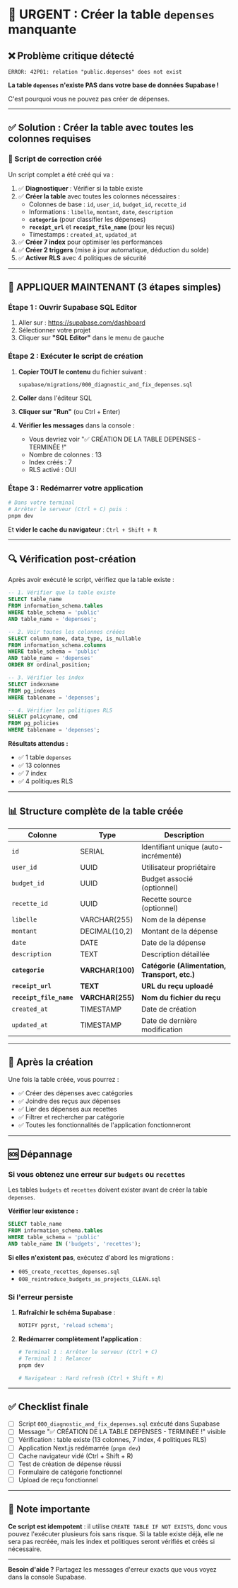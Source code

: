 # 🚨 URGENT : Créer la table `depenses` manquante

## ❌ Problème critique détecté

```
ERROR: 42P01: relation "public.depenses" does not exist
```

**La table `depenses` n'existe PAS dans votre base de données Supabase !**

C'est pourquoi vous ne pouvez pas créer de dépenses.

---

## ✅ Solution : Créer la table avec toutes les colonnes requises

### 🎯 Script de correction créé

Un script complet a été créé qui va :
1. ✅ **Diagnostiquer** : Vérifier si la table existe
2. ✅ **Créer la table** avec toutes les colonnes nécessaires :
   - Colonnes de base : `id`, `user_id`, `budget_id`, `recette_id`
   - Informations : `libelle`, `montant`, `date`, `description`
   - **`categorie`** (pour classifier les dépenses)
   - **`receipt_url`** et **`receipt_file_name`** (pour les reçus)
   - Timestamps : `created_at`, `updated_at`
3. ✅ **Créer 7 index** pour optimiser les performances
4. ✅ **Créer 2 triggers** (mise à jour automatique, déduction du solde)
5. ✅ **Activer RLS** avec 4 politiques de sécurité

---

## 🚀 APPLIQUER MAINTENANT (3 étapes simples)

### **Étape 1 : Ouvrir Supabase SQL Editor**

1. Aller sur : https://supabase.com/dashboard
2. Sélectionner votre projet
3. Cliquer sur **"SQL Editor"** dans le menu de gauche

### **Étape 2 : Exécuter le script de création**

1. **Copier TOUT le contenu** du fichier suivant :
   ```
   supabase/migrations/000_diagnostic_and_fix_depenses.sql
   ```

2. **Coller** dans l'éditeur SQL

3. **Cliquer sur "Run"** (ou Ctrl + Enter)

4. **Vérifier les messages** dans la console :
   - Vous devriez voir "✅ CRÉATION DE LA TABLE DEPENSES - TERMINÉE !"
   - Nombre de colonnes : 13
   - Index créés : 7
   - RLS activé : OUI

### **Étape 3 : Redémarrer votre application**

```bash
# Dans votre terminal
# Arrêter le serveur (Ctrl + C) puis :
pnpm dev
```

Et **vider le cache du navigateur** : `Ctrl + Shift + R`

---

## 🔍 Vérification post-création

Après avoir exécuté le script, vérifiez que la table existe :

```sql
-- 1. Vérifier que la table existe
SELECT table_name 
FROM information_schema.tables 
WHERE table_schema = 'public' 
AND table_name = 'depenses';

-- 2. Voir toutes les colonnes créées
SELECT column_name, data_type, is_nullable
FROM information_schema.columns
WHERE table_schema = 'public' 
AND table_name = 'depenses'
ORDER BY ordinal_position;

-- 3. Vérifier les index
SELECT indexname 
FROM pg_indexes 
WHERE tablename = 'depenses';

-- 4. Vérifier les politiques RLS
SELECT policyname, cmd 
FROM pg_policies 
WHERE tablename = 'depenses';
```

**Résultats attendus :**
- ✅ 1 table `depenses`
- ✅ 13 colonnes
- ✅ 7 index
- ✅ 4 politiques RLS

---

## 📊 Structure complète de la table créée

| Colonne | Type | Description |
|---------|------|-------------|
| `id` | SERIAL | Identifiant unique (auto-incrémenté) |
| `user_id` | UUID | Utilisateur propriétaire |
| `budget_id` | UUID | Budget associé (optionnel) |
| `recette_id` | UUID | Recette source (optionnel) |
| `libelle` | VARCHAR(255) | Nom de la dépense |
| `montant` | DECIMAL(10,2) | Montant de la dépense |
| `date` | DATE | Date de la dépense |
| `description` | TEXT | Description détaillée |
| **`categorie`** | **VARCHAR(100)** | **Catégorie (Alimentation, Transport, etc.)** |
| **`receipt_url`** | **TEXT** | **URL du reçu uploadé** |
| **`receipt_file_name`** | **VARCHAR(255)** | **Nom du fichier du reçu** |
| `created_at` | TIMESTAMP | Date de création |
| `updated_at` | TIMESTAMP | Date de dernière modification |

---

## 🎯 Après la création

Une fois la table créée, vous pourrez :
- ✅ Créer des dépenses avec catégories
- ✅ Joindre des reçus aux dépenses
- ✅ Lier des dépenses aux recettes
- ✅ Filtrer et rechercher par catégorie
- ✅ Toutes les fonctionnalités de l'application fonctionneront

---

## 🆘 Dépannage

### Si vous obtenez une erreur sur `budgets` ou `recettes`

Les tables `budgets` et `recettes` doivent exister avant de créer la table `depenses`.

**Vérifier leur existence :**
```sql
SELECT table_name 
FROM information_schema.tables 
WHERE table_schema = 'public' 
AND table_name IN ('budgets', 'recettes');
```

**Si elles n'existent pas**, exécutez d'abord les migrations :
- `005_create_recettes_depenses.sql`
- `008_reintroduce_budgets_as_projects_CLEAN.sql`

### Si l'erreur persiste

1. **Rafraîchir le schéma Supabase** :
   ```sql
   NOTIFY pgrst, 'reload schema';
   ```

2. **Redémarrer complètement l'application** :
   ```bash
   # Terminal 1 : Arrêter le serveur (Ctrl + C)
   # Terminal 1 : Relancer
   pnpm dev
   
   # Navigateur : Hard refresh (Ctrl + Shift + R)
   ```

---

## ✅ Checklist finale

- [ ] Script `000_diagnostic_and_fix_depenses.sql` exécuté dans Supabase
- [ ] Message "✅ CRÉATION DE LA TABLE DEPENSES - TERMINÉE !" visible
- [ ] Vérification : table existe (13 colonnes, 7 index, 4 politiques RLS)
- [ ] Application Next.js redémarrée (`pnpm dev`)
- [ ] Cache navigateur vidé (Ctrl + Shift + R)
- [ ] Test de création de dépense réussi
- [ ] Formulaire de catégorie fonctionnel
- [ ] Upload de reçu fonctionnel

---

## 📝 Note importante

**Ce script est idempotent** : il utilise `CREATE TABLE IF NOT EXISTS`, donc vous pouvez l'exécuter plusieurs fois sans risque. Si la table existe déjà, elle ne sera pas recréée, mais les index et politiques seront vérifiés et créés si nécessaire.

---

**Besoin d'aide ?** Partagez les messages d'erreur exacts que vous voyez dans la console Supabase.










